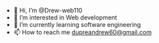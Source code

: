- 👋 Hi, I’m @Drew-web110
- 👀 I’m interested in Web development
- 🌱 I’m currently learning software engineering
- 📫 How to reach me dupreandrew60@gmail.com

